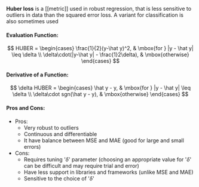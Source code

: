 **Huber loss** is a [[metric]] used in robust regression, that is less sensitive to outliers in data than the squared error loss. A variant for classification is also sometimes used


#### Evaluation Function:
$$
HUBER = \begin{cases} \frac{1}{2}(y-\hat y)^2, & \mbox{for } |y - \hat y| \leq \delta \\ \delta\cdot(|y-\hat y| - \frac{1}2\delta), & \mbox{otherwise} \end{cases}
$$

#### Derivative of a Function:
$$
\delta HUBER = \begin{cases} \hat y - y, & \mbox{for } |y - \hat y| \leq \delta \\ \delta\cdot sgn(\hat y - y), & \mbox{otherwise} \end{cases}
$$

#### Pros and Cons:

* Pros:
	* Very robust to outliers
	* Continuous and differentiable
	* It have balance between MSE and MAE (good for large and small errors)
* Cons:
	* Requires tuning '$\delta$' parameter (choosing an appropriate value for '$\delta$' can be difficult and may require trial and error)
	* Have less support in libraries and frameworks (unlike MSE and MAE)
	* Sensitive to the choice of '$\delta$'
